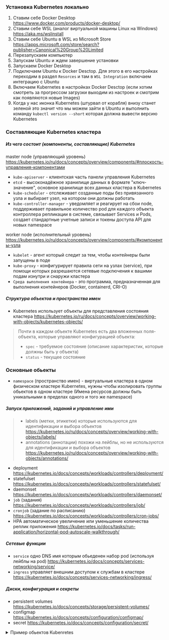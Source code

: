 ### Установка Kubernetes локально

1. Ставим себе Docker Desktop https://www.docker.com/products/docker-desktop/
2. Ставим себе WSL (аналог виртуальной машины Linux на Windows) https://aka.ms/wslinstall
3. Ставим себе Ubuntu в WSL из Microsoft Store https://apps.microsoft.com/store/search?publisher=Canonical%20Group%20Limited
4. Перезапускаем компьютер
5. Запускам Ubuntu и ждем завершение установки
6. Запускаем Docker Desktop
7. Подключаем Ubuntu к Docker Desctop. Для этого в его настройках переходим в раздел `Resorces` и там в `WSL Integration` включаем интеграцию с Ubuntu
8. Включаем Kubernetes в настройках Docker Desctop (если хотим смотреть за прогрессом загрузки выходим из настроек и смотрим как появляются новые Images)
9. Когда у нас иконка Kubernetes (штурвал от корабля) внизу станет зеленой это значит что мы можем зайти в Ubuntu и выполнить команду `kubectl version --short` которая должна вывести версию Kubernetes

### Составляющие Kubernetes кластера

##### Из чего состоит (компоненты, составляющие) Kubernetes

master node (управляющий уровень) https://kubernetes.io/ru/docs/concepts/overview/components/#плоскость-управления-компонентами
- `kube-apiserver` - клиентская часть панели управления Kubernetes
- `etcd` - высоконадёжное хранилище данных в формате "ключ-значение", основное хранилище всех данных кластера в Kubernetes
- `kube-scheduler` - отслеживает созданные поды без привязанного узла и выбирает узел, на котором они должны работать
- `kube-controller-manager` - уведомляет и реагирует на сбои node, поддерживает правильное количество pod для каждого объекта контроллера репликации в системе,  связывает Services и Pods, создает стандартные учетные записи и токены доступа API для новых namespace

worker node (исполнительный уровень) https://kubernetes.io/ru/docs/concepts/overview/components/#компоненты-узла
- `kubelet` - агент который следит за тем, чтобы контейнеры были запущены в поде
- `kube-proxy` - конфигурирует правила сети на узлах (service), при помощи которых разрешаются сетевые подключения к вашими подам изнутри и снаружи кластера
- `Среда выполнения контейнера` - это программа, предназначенная для выполнения контейнеров (Docker, containerd, CRI-O)

##### Структура объектов и пространства имен

- Kubernetes использует объекты для представления состояния кластера https://kubernetes.io/ru/docs/concepts/overview/working-with-objects/kubernetes-objects/

> Почти в каждом объекте Kubernetes есть два вложенных поля-объекта, которые управляют конфигурацией объекта:
> - `spec` - требуемое состояние (описание характеристик, которые должны быть у объекта)
> - `status` - текущее состояние

### Основные обьекты

- `namespace` (пространство имен) - виртуальные кластера в одном физическом кластере Kubernetes, нужны чтобы изолировать группы обьектов в одном кластере (Имена ресурсов должны быть уникальными в пределах одного и того же namespace) 

##### Запуск приложений, заданий и управление ими

> - labels (метки, этикетки) которые используются для идентификации и выбора объектов https://kubernetes.io/ru/docs/concepts/overview/working-with-objects/labels/
> - annotations (аннотации) похожи на лейблы, но не используются для идентификации и выбора объектов https://kubernetes.io/ru/docs/concepts/overview/working-with-objects/annotations/

- deployment https://kubernetes.io/docs/concepts/workloads/controllers/deployment/
- statefulset https://kubernetes.io/docs/concepts/workloads/controllers/statefulset/
- daemonset https://kubernetes.io/docs/concepts/workloads/controllers/daemonset/
- `job` (задания) https://kubernetes.io/docs/concepts/workloads/controllers/job/
- `cronjob` (задание по расписанию) https://kubernetes.io/docs/concepts/workloads/controllers/cron-jobs/
- HPA автоматическое увеличение или уменьшение количества реплик приложения https://kubernetes.io/docs/tasks/run-application/horizontal-pod-autoscale-walkthrough/

##### Сетевые функции

- `service` одно DNS имя которым обьеденен набор pod (используя лейблы на pod) https://kubernetes.io/docs/concepts/services-networking/service/
- `ingress` управляет внешним доступом к службам в кластере https://kubernetes.io/docs/concepts/services-networking/ingress/

##### Диски, конфигурация и секреты

- persistent volumes https://kubernetes.io/docs/concepts/storage/persistent-volumes/
- configmap https://kubernetes.io/docs/concepts/configuration/configmap/
- secret https://kubernetes.io/docs/concepts/configuration/secret/

<details>
  <summary>Пример обьектов Kubenretes</summary>

```yaml
---
apiVersion: autoscaling/v2
kind: HorizontalPodAutoscaler # автоматическое увеличение или уменьшение количества реплик приложения
metadata:
  name: nginx-echo-headers
spec:
  scaleTargetRef:
    apiVersion: apps/v1
    kind: Deployment
    name: nginx-echo-headers
  minReplicas: 3
  maxReplicas: 4
  metrics:
  - type: Resource
    resource:
      name: cpu
      target:
        type: Utilization
        averageUtilization: 50
---
apiVersion: v1
kind: Service
metadata:
  name: nginx-echo-headers # одно DNS имя которым обьеденен набор pod (используя лейблы на pod в selector ниже)
spec:
  selector:
    app.kubernetes.io/name: nginx-echo-headers
  ports:
    - protocol: TCP
      port: 80
      targetPort: http
---
apiVersion: apps/v1
kind: Deployment
metadata:
  name: nginx-echo-headers
  labels: # используются для идентификации и выбора объектов
    app.kubernetes.io/name: nginx-echo-headers
    app.kubernetes.io/version: latest
    app.kubernetes.io/component: nginx-echo-headers
spec:
#  replicas: 3 # можно удалить т.к. мы используем HPA который сам будет следить за числом реплик
  selector:
    matchLabels:
      app.kubernetes.io/name: nginx-echo-headers
  template:
    metadata:
      labels:
        app.kubernetes.io/name: nginx-echo-headers
    spec:
      affinity:
        podAntiAffinity:
          preferredDuringSchedulingIgnoredDuringExecution: 
          - weight: 100
            podAffinityTerm:
              labelSelector:
                matchExpressions:
                - key: app.kubernetes.io/name
                  operator: In
                  values:
                  - nginx-echo-headers
              topologyKey: "topology.kubernetes.io/zone"
      terminationGracePeriodSeconds: 60
      containers:
      - name: nginx-echo-headers
        image: brndnmtthws/nginx-echo-headers:latest
        ports:
        - name: http
          containerPort: 8080
        resources: 
          requests:
            memory: "150Mi"
            cpu: "150m"
          limits:
            memory: "150Mi"
        livenessProbe:
          httpGet:
            path: /
            port: http
          initialDelaySeconds: 5
          periodSeconds: 5
        readinessProbe:
          httpGet:
            path: /
            port: http
          initialDelaySeconds: 5
          periodSeconds: 5
```

</details>

